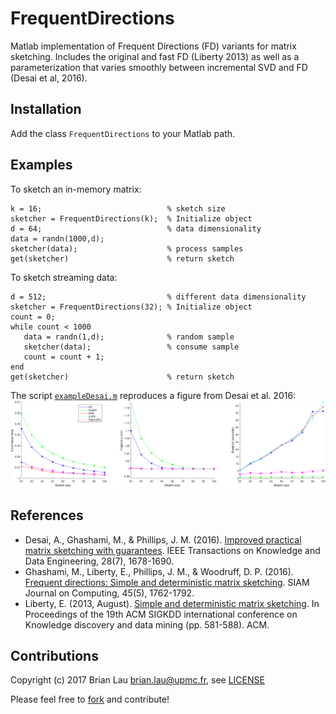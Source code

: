 # FrequentDirections
Matlab implementation of Frequent Directions (FD) variants for matrix sketching. Includes the original and fast FD (Liberty 2013) as well as a parameterization that varies smoothly between incremental SVD and FD (Desai et al, 2016).

## Installation
Add the class `FrequentDirections` to your Matlab path.

## Examples
To sketch an in-memory matrix:
```
k = 16;                            % sketch size
sketcher = FrequentDirections(k);  % Initialize object
d = 64;                            % data dimensionality
data = randn(1000,d);
sketcher(data);                    % process samples
get(sketcher)                      % return sketch
```
To sketch streaming data:
```
d = 512;                           % different data dimensionality
sketcher = FrequentDirections(32); % Initialize object
count = 0;
while count < 1000
   data = randn(1,d);              % random sample
   sketcher(data);                 % consume sample
   count = count + 1;
end
get(sketcher)                      % return sketch
```
The script [`exampleDesai.m`](https://github.com/brian-lau/FrequentDirections/blob/master/Examples/exampleDesai.m) reproduces a figure from Desai et al. 2016:
<img src="https://raw.githubusercontent.com/brian-lau/FrequentDirections/master/Examples/exampleDesai.png?token=AE8LTL05MRJUFS425NSfXQ1tioSTmhjxks5Zeu0QwA%3D%3D" alt="Drawing" style="width: 700px;" />
## References
* Desai, A., Ghashami, M., & Phillips, J. M. (2016). [Improved practical matrix sketching with guarantees](http://ieeexplore.ieee.org/abstract/document/7429755/). IEEE Transactions on Knowledge and Data Engineering, 28(7), 1678-1690.
* Ghashami, M., Liberty, E., Phillips, J. M., & Woodruff, D. P. (2016). [Frequent directions: Simple and deterministic matrix sketching](http://epubs.siam.org/doi/abs/10.1137/15M1009718?journalCode=smjcat). SIAM Journal on Computing, 45(5), 1762-1792.
* Liberty, E. (2013, August). [Simple and deterministic matrix sketching](http://www.cs.yale.edu/homes/el327/papers/simpleMatrixSketching.pdf). In Proceedings of the 19th ACM SIGKDD international conference on Knowledge discovery and data mining (pp. 581-588). ACM.

Contributions
--------------------------------
Copyright (c) 2017 Brian Lau [brian.lau@upmc.fr](mailto:brian.lau@upmc.fr), see [LICENSE](https://github.com/brian-lau/FrequentDirections/blob/master/LICENSE)

Please feel free to [fork](https://github.com/brian-lau/FrequentDirections/fork) and contribute!
